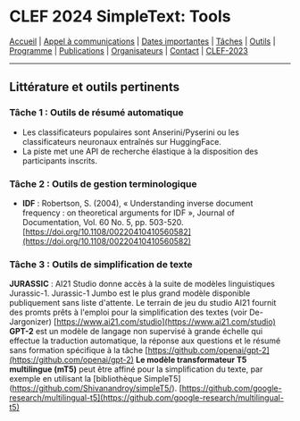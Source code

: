 # CLEF 2024 SimpleText: Tools

[Accueil](./) | [Appel à communications](./CFD.md) | [Dates importantes](./dates.md) | [Tâches](./taches.md)  | [Outils](./outils.md) | 
[Programme](./programme.md) | [Publications](./publications.md) | [Organisateurs](./organisateurs.md) | [Contact](./contact.md) | [CLEF-2023](https://simpletext-project.com/2023/clef/)

---

## Littérature et outils pertinents
### Tâche 1 : Outils de résumé automatique
* Les classificateurs populaires sont Anserini/Pyserini ou les classificateurs neuronaux entraînés sur HuggingFace.
* La piste met une API de recherche élastique à la disposition des participants inscrits.

### Tâche 2 : Outils de gestion terminologique
* **IDF** : Robertson, S. (2004), « Understanding inverse document frequency : on theoretical arguments for IDF », Journal of Documentation, Vol. 60 No. 5, pp. 503-520. [https://doi.org/10.1108/00220410410560582](https://doi.org/10.1108/00220410410560582)

### Tâche 3 : Outils de simplification de texte
**JURASSIC** : AI21 Studio donne accès à la suite de modèles linguistiques Jurassic-1. Jurassic-1 Jumbo est le plus grand modèle disponible publiquement sans liste d'attente. Le terrain de jeu du studio AI21 fournit des promts prêts à l'emploi pour la simplification des textes (voir De-Jargonizer) [https://www.ai21.com/studio](https://www.ai21.com/studio)
**GPT-2** est un modèle de langage non supervisé à grande échelle qui effectue la traduction automatique, la réponse aux questions et le résumé sans formation spécifique à la tâche [https://github.com/openai/gpt-2](https://github.com/openai/gpt-2)
**Le modèle transformateur T5 multilingue (mT5)** peut être affiné pour la simplification du texte, par exemple en utilisant la [bibliothèque SimpleT5] (https://github.com/Shivanandroy/simpleT5/). [https://github.com/google-research/multilingual-t5](https://github.com/google-research/multilingual-t5)
